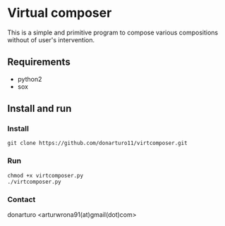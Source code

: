 # Virtual composer
This is a simple and primitive program
to compose various compositions
without of user's intervention.

## Requirements
* python2
* sox

## Install and run
### Install
    git clone https://github.com/donarturo11/virtcomposer.git
### Run
    chmod +x virtcomposer.py
    ./virtcomposer.py
    
### Contact
donarturo <arturwrona91(at)gmail(dot)com>


